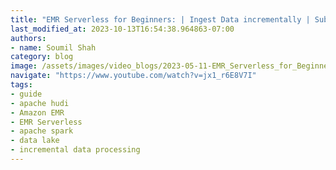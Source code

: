 ```yaml
---
title: "EMR Serverless for Beginners: | Ingest Data incrementally | Submit Spark Job with EMR-CLI |Data lake"
last_modified_at: 2023-10-13T16:54:38.964863-07:00
authors:
- name: Soumil Shah
category: blog
image: /assets/images/video_blogs/2023-05-11-EMR_Serverless_for_Beginners_Ingest_Data_incrementally_Submit_Spark_Job_with_EMRCLI_Data_lake.png
navigate: "https://www.youtube.com/watch?v=jx1_r6E8V7I"
tags:
- guide
- apache hudi
- Amazon EMR
- EMR Serverless
- apache spark
- data lake
- incremental data processing
---
```


